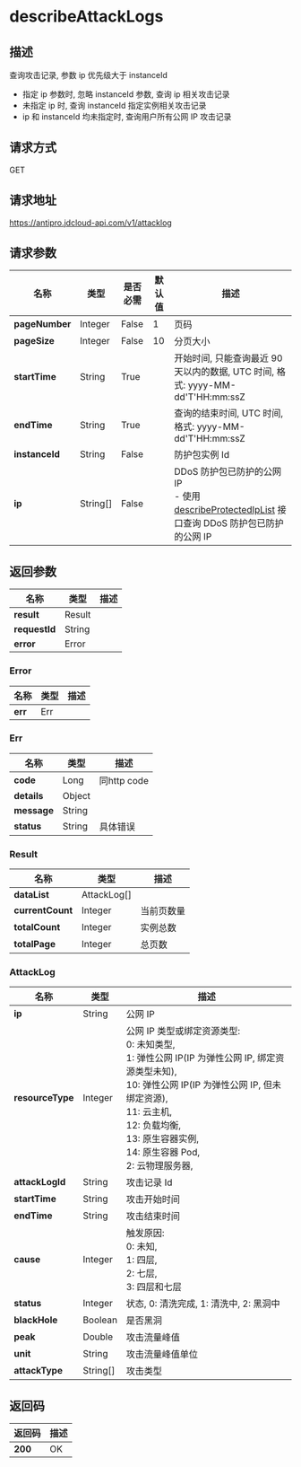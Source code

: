 # describeAttackLogs


## 描述
查询攻击记录, 参数 ip 优先级大于 instanceId
  - 指定 ip 参数时, 忽略 instanceId 参数, 查询 ip 相关攻击记录
  - 未指定 ip 时, 查询 instanceId 指定实例相关攻击记录
  - ip 和 instanceId 均未指定时, 查询用户所有公网 IP 攻击记录


## 请求方式
GET

## 请求地址
https://antipro.jdcloud-api.com/v1/attacklog


## 请求参数
|名称|类型|是否必需|默认值|描述|
|---|---|---|---|---|
|**pageNumber**|Integer|False|1|页码|
|**pageSize**|Integer|False|10|分页大小|
|**startTime**|String|True| |开始时间, 只能查询最近 90 天以内的数据, UTC 时间, 格式: yyyy-MM-dd'T'HH:mm:ssZ|
|**endTime**|String|True| |查询的结束时间, UTC 时间, 格式: yyyy-MM-dd'T'HH:mm:ssZ|
|**instanceId**|String|False| |防护包实例 Id|
|**ip**|String[]|False| |DDoS 防护包已防护的公网 IP<br>- 使用 <a href="http://docs.jdcloud.com/anti-ddos-protection-package/api/describeprotectediplist">describeProtectedIpList</a> 接口查询 DDoS 防护包已防护的公网 IP<br>|


## 返回参数
|名称|类型|描述|
|---|---|---|
|**result**|Result| |
|**requestId**|String| |
|**error**|Error| |

### Error
|名称|类型|描述|
|---|---|---|
|**err**|Err| |
### Err
|名称|类型|描述|
|---|---|---|
|**code**|Long|同http code|
|**details**|Object| |
|**message**|String| |
|**status**|String|具体错误|
### Result
|名称|类型|描述|
|---|---|---|
|**dataList**|AttackLog[]| |
|**currentCount**|Integer|当前页数量|
|**totalCount**|Integer|实例总数|
|**totalPage**|Integer|总页数|
### AttackLog
|名称|类型|描述|
|---|---|---|
|**ip**|String|公网 IP|
|**resourceType**|Integer|公网 IP 类型或绑定资源类型:<br>  0: 未知类型,<br>  1: 弹性公网 IP(IP 为弹性公网 IP, 绑定资源类型未知),<br>  10: 弹性公网 IP(IP 为弹性公网 IP, 但未绑定资源),<br>  11: 云主机,<br>  12: 负载均衡,<br>  13: 原生容器实例,<br>  14: 原生容器 Pod,<br>  2: 云物理服务器,<br>|
|**attackLogId**|String|攻击记录 Id|
|**startTime**|String|攻击开始时间|
|**endTime**|String|攻击结束时间|
|**cause**|Integer|触发原因:<br>0: 未知,<br>1: 四层,<br>2: 七层,<br>3: 四层和七层<br>|
|**status**|Integer|状态, 0: 清洗完成, 1: 清洗中, 2: 黑洞中|
|**blackHole**|Boolean|是否黑洞|
|**peak**|Double|攻击流量峰值|
|**unit**|String|攻击流量峰值单位|
|**attackType**|String[]|攻击类型|

## 返回码
|返回码|描述|
|---|---|
|**200**|OK|
